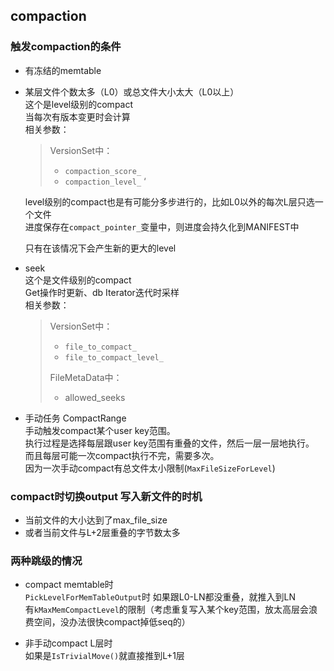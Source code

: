 ## compaction

### 触发compaction的条件
- 有冻结的memtable
- 某层文件个数太多（L0）或总文件大小太大（L0以上）     
  这个是level级别的compact   
  当每次有版本变更时会计算      
  相关参数：      
  > VersionSet中：    
  > - `compaction_score_`
  > - `compaction_level_`   ‘
  
  level级别的compact也是有可能分多步进行的，比如L0以外的每次L层只选一个文件   
  进度保存在`compact_pointer_`变量中，则进度会持久化到MANIFEST中
  
  只有在该情况下会产生新的更大的level
  
- seek    
  这个是文件级别的compact    
  Get操作时更新、db Iterator迭代时采样    
  相关参数：
  > VersionSet中：    
  > - `file_to_compact_`
  > - `file_to_compact_level_`    
  > 
  > FileMetaData中：
  > - allowed_seeks
- 手动任务 CompactRange    
  手动触发compact某个user key范围。    
  执行过程是选择每层跟user key范围有重叠的文件，然后一层一层地执行。    
  而且每层可能一次compact执行不完，需要多次。    
  因为一次手动compact有总文件太小限制(`MaxFileSizeForLevel`)

### compact时切换output 写入新文件的时机
- 当前文件的大小达到了max_file_size
- 或者当前文件与L+2层重叠的字节数太多

### 两种跳级的情况
- compact memtable时  
`PickLevelForMemTableOutput`时
如果跟L0-LN都没重叠，就推入到LN   
有`kMaxMemCompactLevel`的限制（考虑重复写入某个key范围，放太高层会浪费空间，没办法很快compact掉低seq的）

- 非手动compact L层时  
如果是`IsTrivialMove()`就直接推到L+1层
